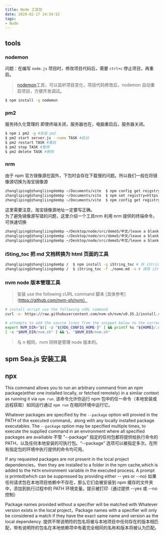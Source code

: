 ```yaml
---
title: Node 工具包
date: 2020-02-17 14:34:52
tags:
- Node
---
```


## tools
### nodemon
<span class='custom-box custom-box-933'>问题：</span>在编写 `node.js` 项目时，修改项目代码后，需要 `ctrl+c` 停止项目，再重启。
> [nodemon](https://www.npmjs.com/package/nodemon)工具，可以监听项目变化，项目代码修改后，nodemon 自动重启项目，方便开发调试。
```bash
$ npm install -g nodemon
```

### pm2
服务持久化管理的 <span class='custom-box custom-box-939'>即使终端关闭，服务器也在，电脑重启后，服务器关闭。</span>
```bash
$ npm i pm2 -g #安装 pm2
$ pm2 start server.js --name TASK #启动
$ pm2 restart TASK #重启
$ pm2 stop TASK #暂停
$ pm2 delete TASK #删除
```

### nrm
由于 npm 官方镜像源在国外，下包时会存在下载慢的问题。所以我们一般在将镜像源切换为淘宝镜像源
```bash
zhangliping@zhangliingdembp ~/Documents/vite  $ npm config get reigstry # 查看当前下包的镜像源
zhangliping@zhangliingdembp ~/Documents/vite  $ npm set registry=https://registry.npm.taobao.org/ # 将下包的镜像源切换为淘宝的镜像源
zhangliping@zhangliingdembp ~/Documents/vite  $ npm config get registry # 查看镜像源是否下载成功
```
<div class="custome-box custom-box-933">这里需要注意，淘宝镜像源地址一定要写正确。</div>
为了避免镜像源写错的问题，这里介绍一个工具<span class="custome-box custom-box-393">nrm 利用 nrm 提供的终端命令，可快速切换</span>

```bash
zhangliping@zhangliingdembp ~/Desktop/node/src/demo5/中文/leave a blank space  $ npm i nrm -g  # 全局安装 nrm 工具
zhangliping@zhangliingdembp ~/Desktop/node/src/demo5/中文/leave a blank space  $ nrm ls # 查看可用的镜像源
zhangliping@zhangliingdembp ~/Desktop/node/src/demo5/中文/leave a blank space  $ nrm use taobao # 使用淘宝镜像
```

### i5ting_toc 把 md 文档转换为 html 页面的工具
```bash
zhangliping@zhangliingdembp /  $ npm install -g iString_toc # 将 iString_toc 安装为全局包
zhangliping@zhangliingdembp /  $ iString_toc -f ./name.md -o # 调用 iString_toc 将 md 转换为 html 
```

### nvm node 版本管理工具
> 安装 use the following cURL command 脚本 [具体参考](https://github.com/nvm-sh/nvm）

```bash
# install script use the following cURL command
curl -o- https://raw.githubusercontent.com/nvm-sh/nvm/v0.35.2/install.sh | bash

# attempts to add the source lines from the snippet below to the correct profile file (~/.bash_profile, ~/.zshrc, ~/.profile, or ~/.bashrc).
export NVM_DIR="$([ -z "${XDG_CONFIG_HOME-}" ] && printf %s "${HOME}/.nvm" || printf %s "${XDG_CONFIG_HOME}/nvm")"
[ -s "$NVM_DIR/nvm.sh" ] && \. "$NVM_DIR/nvm.sh"
```
> 与 n 相同，nvm 同样是管理 node 版本的。

## spm Sea.js 安装工具

## npx
This command allows you to run an arbitrary command from an npm package(either one installed locally, or fetched remotely) in a similar context as running it via `npm run`.
该命令允许你运行 npm 包中的任一命令（本地安装或远程获取）如同运行通过 `npm run` 在相同环境中运行它。

Whatever packages are specified by the `--package` option will provied in the PATH of the executed command，along with any locally installed package executables. The `--package` option may be specified multiple times, to execute the supplied command in an environment where all specified packages are availiable
不管 "--package" 指定的任何包都将提供给执行命令的 PATH，以及任何本地安装的可执行包。“--package” 选项可以被指定多次。在所有指定包的环境中执行提供的命令均可用。

If any requested packages are not present in the local project dependencies，then they are installed to a folder in the npm cache,which is added to the `PATH` environment variable in the executed process. A prompt is printed(which can be suppressed by providing either -- yes or  --no)
如果任何请求包在本地项目依赖中不存在，那么它们会被安装到 npm 缓存的文件夹中，添加到执行过程中的 PATH 环境变量。提示被打印（通过提供 --yes 或 --no 控制）

Package names provided without a specifier will be matched with Whatever version exists in the local project，Package names with a specifier will only be considered a match if they have the exact same name and version as the local dependency.
提供不带说明符的包名将被与本地项目中任何存在的版本相匹配，带有说明符的包名在本地依赖项中有着完全相同的名称和版本将被认为匹配。